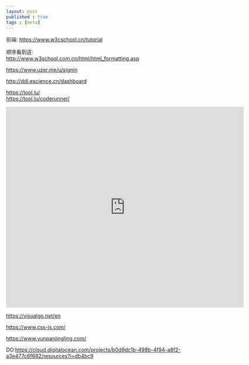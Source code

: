 ```yaml
---
layout: post
published : true
tags : [meta]
---
```

前端:
https://www.w3cschool.cn/tutorial   

顺序看到这:  
http://www.w3school.com.cn/html/html_formatting.asp   


https://www.uzer.me/u/signin

http://ddl.escience.cn/dashboard

https://tool.lu/    
https://tool.lu/coderunner/   


<iframe src="https://tool.lu/coderunner/embed/57P.html" width="650" height="550" frameborder="0" mozallowfullscreen webkitallowfullscreen allowfullscreen></iframe>



https://visualgo.net/en



https://www.css-js.com/


https://www.yunpanjingling.com/




DO:https://cloud.digitalocean.com/projects/b0d9dc1b-498b-4f94-a8f2-a3e477c6f682/resources?i=db4bc9